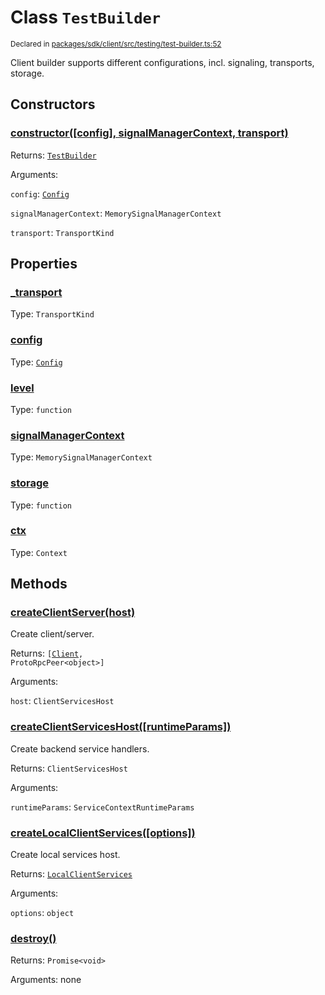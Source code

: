 # Class `TestBuilder`
<sub>Declared in [packages/sdk/client/src/testing/test-builder.ts:52](https://github.com/dxos/dxos/blob/a81c792ef/packages/sdk/client/src/testing/test-builder.ts#L52)</sub>


Client builder supports different configurations, incl. signaling, transports, storage.

## Constructors
### [constructor(\[config\], signalManagerContext, transport)](https://github.com/dxos/dxos/blob/a81c792ef/packages/sdk/client/src/testing/test-builder.ts#L62)




Returns: <code>[TestBuilder](/api/@dxos/client/classes/TestBuilder)</code>

Arguments: 

`config`: <code>[Config](/api/@dxos/client/classes/Config)</code>

`signalManagerContext`: <code>MemorySignalManagerContext</code>

`transport`: <code>TransportKind</code>



## Properties
### [_transport](https://github.com/dxos/dxos/blob/a81c792ef/packages/sdk/client/src/testing/test-builder.ts#L59)
Type: <code>TransportKind</code>



### [config](https://github.com/dxos/dxos/blob/a81c792ef/packages/sdk/client/src/testing/test-builder.ts#L55)
Type: <code>[Config](/api/@dxos/client/classes/Config)</code>



### [level](https://github.com/dxos/dxos/blob/a81c792ef/packages/sdk/client/src/testing/test-builder.ts#L57)
Type: <code>function</code>



### [signalManagerContext](https://github.com/dxos/dxos/blob/a81c792ef/packages/sdk/client/src/testing/test-builder.ts#L64)
Type: <code>MemorySignalManagerContext</code>



### [storage](https://github.com/dxos/dxos/blob/a81c792ef/packages/sdk/client/src/testing/test-builder.ts#L56)
Type: <code>function</code>



### [ctx](https://github.com/dxos/dxos/blob/a81c792ef/packages/sdk/client/src/testing/test-builder.ts#L72)
Type: <code>Context</code>




## Methods
### [createClientServer(host)](https://github.com/dxos/dxos/blob/a81c792ef/packages/sdk/client/src/testing/test-builder.ts#L166)


Create client/server.

Returns: <code>[[Client](/api/@dxos/client/classes/Client), ProtoRpcPeer&lt;object&gt;]</code>

Arguments: 

`host`: <code>ClientServicesHost</code>


### [createClientServicesHost(\[runtimeParams\])](https://github.com/dxos/dxos/blob/a81c792ef/packages/sdk/client/src/testing/test-builder.ts#L128)


Create backend service handlers.

Returns: <code>ClientServicesHost</code>

Arguments: 

`runtimeParams`: <code>ServiceContextRuntimeParams</code>


### [createLocalClientServices(\[options\])](https://github.com/dxos/dxos/blob/a81c792ef/packages/sdk/client/src/testing/test-builder.ts#L145)


Create local services host.

Returns: <code>[LocalClientServices](/api/@dxos/client/classes/LocalClientServices)</code>

Arguments: 

`options`: <code>object</code>


### [destroy()](https://github.com/dxos/dxos/blob/a81c792ef/packages/sdk/client/src/testing/test-builder.ts#L180)




Returns: <code>Promise&lt;void&gt;</code>

Arguments: none





